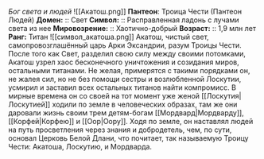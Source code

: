 *Бог света и людей*
![[Акатош.png]]
**Пантеон**: Троица Чести (Пантеон Людей)
**Домен:** :: Свет
**Символ:**        :: Расправленная ладонь с лучами света из нее
**Мировозрение:**   :: Хаотично-добрый
**Возраст:**     :: 1,9 млн лет
**Ранг:** Титан
![[символ_акатоша.png]]
Акатош, чистый свет, самопровозглашённый царь Арки Эксандрии, разум Троицы Чести. После того как Свет, разделил свою силу между своими потомками, Акатош узрел хаос бесконечного уничтожения и созидания миров, остальными титанами. Не желая, примерятся с такими порядками он, не жалея сил, но не без помощи сестры и возлюбленной  Лоскутии, усмирил и заставил всех остальных титанов найти компромисс. В мирные времена он со своей на тот момент уже женой [[Лоскутия|Лоскутией]] ходили по земле в человеческих образах, там же они даровали жизнь своим трем детям-богам [[Мордвард|Мордварду]], [[Корфей|Корфею]] и [[Оор|Оору]]. Ходя по земле, он наставлял людей на путь просветления через знания и добродетель, чем, по сути, основал Церковь Белой Длани, что почитает, так называемую Троицу Чести: Акатоша, Лоскутию, и Мордварда. 
